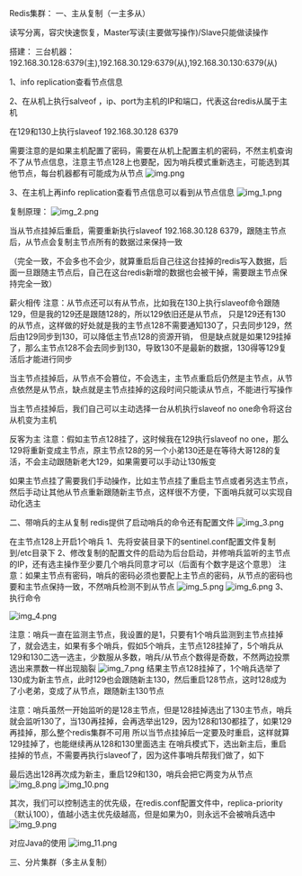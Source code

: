 Redis集群：
一、主从复制（一主多从）

读写分离，容灾快速恢复，Master写读(主要做写操作)/Slave只能做读操作

搭建：
三台机器：192.168.30.128:6379(主),192.168.30.129:6379(从),192.168.30.130:6379(从)

1、info replication查看节点信息

2、在从机上执行salveof <ip> <port>，ip、port为主机的IP和端口，代表这台redis从属于主机

在129和130上执行slaveof 192.168.30.128 6379

需要注意的是如果主机配置了密码，需要在从机上配置主机的密码，不然主机查询不了从节点信息，注意主节点128上也要配，因为哨兵模式重新选主，可能选到其他节点，每台机器都有可能成为从节点
![img.png](img.png)

3、在主机上再info replication查看节点信息可以看到从节点信息
![img_1.png](img_1.png)

复制原理：
![img_2.png](img_2.png)

当从节点挂掉后重启，需要重新执行slaveof 192.168.30.128 6379，跟随主节点后，从节点会复制主节点所有的数据过来保持一致

（完全一致，不会多也不会少，就算重启后自己往这台挂掉的redis写入数据，后面一旦跟随主节点后，自己在这台redis新增的数据也会被干掉，需要跟主节点保持完全一致）

薪火相传
注意：从节点还可以有从节点，比如我在130上执行slaveof命令跟随129，但是我的129还是跟随128的，所以129依旧还是从节点，
只是129还有130的从节点，这样做的好处就是我的主节点128不需要通知130了，只去同步129，然后由129同步到130，可以降低主节点128的资源开销，
但是缺点就是如果129挂掉了，那么主节点128不会去同步到130，导致130不是最新的数据，130得等129复活后才能进行同步

当主节点挂掉后，从节点不会篡位，不会选主，主节点重启后仍然是主节点，从节点依然是从节点，缺点就是主节点挂掉的这段时间只能读从节点，不能进行写操作

当主节点挂掉后，我们自己可以主动选择一台从机执行slaveof no one命令将这台从机变为主机

反客为主
注意：假如主节点128挂了，这时候我在129执行slaveof no one，那么129将重新变成主节点，原主节点128的另一个小弟130还是在等待大哥128的复活，不会主动跟随新老大129，如果需要可以手动让130叛变

如果主节点挂了需要我们手动操作，比如主节点挂了重启主节点或者另选主节点，然后手动让其他从节点重新跟随新主节点，这样很不方便，下面哨兵就可以实现自动化选主

二、带哨兵的主从复制
redis提供了启动哨兵的命令还有配置文件
![img_3.png](img_3.png)

在主节点128上开启1个哨兵
1、先将安装目录下的sentinel.conf配置文件复制到/etc目录下
2、修改复制的配置文件的启动为后台启动，并修哨兵监听的主节点的IP，还有选主操作至少要几个哨兵同意才可以（后面有个数字是这个意思）
注意：如果主节点有密码，哨兵的密码必须也要配上主节点的密码，从节点的密码也要和主节点保持一致，不然哨兵检测不到从节点
![img_5.png](img_5.png)
![img_6.png](img_6.png)
3、执行命令

![img_4.png](img_4.png)

注意：哨兵一直在监测主节点，我设置的是1，只要有1个哨兵监测到主节点挂掉了，就会选主，如果有多个哨兵，假如5个哨兵，主节点128挂掉了，5个哨兵从129和130二选一选主，少数服从多数，哨兵/从节点个数得是奇数，不然两边投票选出来票数一样出现脑裂
![img_7.png](img_7.png)
结果主节点128挂掉了，1个哨兵选举了130成为新主节点，此时129也会跟随新主130，然后重启128节点，这时128成为了小老弟，变成了从节点，跟随新主130节点

注意：哨兵虽然一开始监听的是128主节点，但是128挂掉选出了130主节点，哨兵就会监听130了，当130再挂掉，会再选举出129，因为128和130都挂了，如果129再挂掉，那么整个redis集群不可用
所以当节点挂掉后一定要及时重启，这样就算129挂掉了，也能继续再从128和130里面选主
在哨兵模式下，选出新主后，重启挂掉的节点，不需要再执行slaveof了，因为这件事哨兵帮我们做了，如下

最后选出128再次成为新主，重启129和130，哨兵会把它两变为从节点
![img_8.png](img_8.png)
![img_10.png](img_10.png)

其次，我们可以控制选主的优先级，在redis.conf配置文件中，replica-priority（默认100），值越小选主优先级越高，但是如果为0，则永远不会被哨兵选中
![img_9.png](img_9.png)

对应Java的使用
![img_11.png](img_11.png)

三、分片集群（多主从复制）